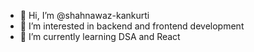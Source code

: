 - 👋 Hi, I’m @shahnawaz-kankurti
- 👀 I’m interested in backend and frontend development  
- 🌱 I’m currently learning DSA and React

<!---
shahnawaz-kankurti/shahnawaz-kankurti is a ✨ special ✨ repository because its `README.md` (this file) appears on your GitHub profile.
You can click the Preview link to take a look at your changes.
--->
